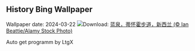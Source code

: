 ## History Bing Wallpaper
Wallpaper date: 2024-03-22
![](https://www.bing.com/th?id=OHR.WaikatoWater_ZH-CN0417438809_UHD.jpg&w=1000)Download: [蓝泉，蒂怀霍步道，新西兰 (© Ian Beattie/Alamy Stock Photo)](https://www.bing.com/th?id=OHR.WaikatoWater_ZH-CN0417438809_UHD.jpg)

Auto get programm by LtgX
